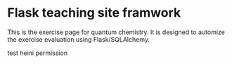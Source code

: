 Flask teaching site framwork
============================

This is the exercise page for quantum chemistry. 
It is designed to automize the exercise evaluation using Flask/SQLAlchemy.

test heini permission
